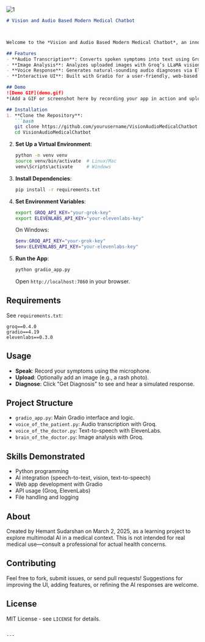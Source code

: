
![1](https://github.com/user-attachments/assets/ad49f752-478a-4a2f-a22d-1e89f85dc80b)

```markdown
# Vision and Audio Based Modern Medical Chatbot



Welcome to the *Vision and Audio Based Modern Medical Chatbot*, an innovative educational tool that simulates medical consultations using cutting-edge AI technologies. Speak your symptoms, upload an image, and receive a fictional diagnosis in both text and audio form—all for learning purposes, not real medical advice.

## Features
- **Audio Transcription**: Converts spoken symptoms into text using Groq’s Whisper model.
- **Image Analysis**: Analyzes uploaded images with Groq’s LLaMA vision model to simulate medical insights.
- **Voice Response**: Generates natural-sounding audio diagnoses via ElevenLabs.
- **Interactive UI**: Built with Gradio for a user-friendly, web-based experience.

## Demo
![Demo GIF](demo.gif)  
*(Add a GIF or screenshot here by recording your app in action and uploading it to this repo)*

## Installation
1. **Clone the Repository**:
   ```bash
   git clone https://github.com/yourusername/VisionAudioMedicalChatbot.git
   cd VisionAudioMedicalChatbot
   ```
2. **Set Up a Virtual Environment**:
   ```bash
   python -m venv venv
   source venv/bin/activate  # Linux/Mac
   venv\Scripts\activate     # Windows
   ```
3. **Install Dependencies**:
   ```bash
   pip install -r requirements.txt
   ```
4. **Set Environment Variables**:
   ```bash
   export GROQ_API_KEY="your-grok-key"
   export ELEVENLABS_API_KEY="your-elevenlabs-key"
   ```
   On Windows:
   ```powershell
   $env:GROQ_API_KEY="your-grok-key"
   $env:ELEVENLABS_API_KEY="your-elevenlabs-key"
   ```
5. **Run the App**:
   ```bash
   python gradio_app.py
   ```
   Open `http://localhost:7860` in your browser.

## Requirements
See `requirements.txt`:
```
groq==0.4.0
gradio==4.19
elevenlabs==0.3.0
```

## Usage
- **Speak**: Record your symptoms using the microphone.
- **Upload**: Optionally add an image (e.g., a rash photo).
- **Diagnose**: Click "Get Diagnosis" to see and hear a simulated response.

## Project Structure
- `gradio_app.py`: Main Gradio interface and logic.
- `voice_of_the_patient.py`: Audio transcription with Groq.
- `voice_of_the_doctor.py`: Text-to-speech with ElevenLabs.
- `brain_of_the_doctor.py`: Image analysis with Groq.

## Skills Demonstrated
- Python programming
- AI integration (speech-to-text, vision, text-to-speech)
- Web app development with Gradio
- API usage (Groq, ElevenLabs)
- File handling and logging

## About
Created by Hemant Sudarshan on March 2, 2025, as a learning project to explore multimodal AI in a medical context. This is not intended for real medical use—consult a professional for actual health concerns.

## Contributing
Feel free to fork, submit issues, or send pull requests! Suggestions for improving the UI, adding features, or refining the AI responses are welcome.

## License
MIT License - see `LICENSE` for details.
```

---

